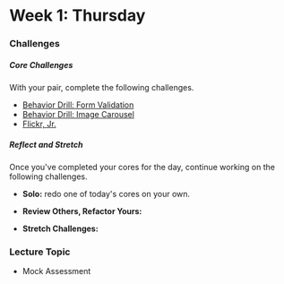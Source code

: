 # Week 1: Thursday

### Challenges

##### Core Challenges
With your pair, complete the following challenges.

- [Behavior Drill: Form Validation]()
- [Behavior Drill: Image Carousel]()
- [Flickr, Jr.]()

##### Reflect and Stretch
Once you've completed your cores for the day, continue working on the following challenges.

- **Solo:** redo one of today's cores on your own.

- **Review Others, Refactor Yours:**

- **Stretch Challenges:**

### Lecture Topic
* Mock Assessment
